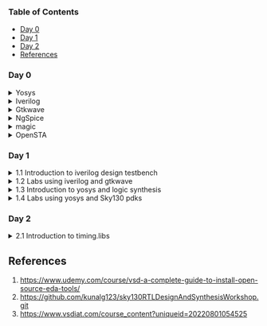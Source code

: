 ### Table of Contents
- [Day 0](#day-0)
- [Day 1](#day-1)
- [Day 2](#day-2)
- [References](#references)

### Day 0
<details>  
<summary>  
Yosys  
    
</summary>  

    
I installed Yosys using following commands:  

```
$ git clone https://github.com/YosysHQ/yosys.git  
$ cd yosys-master   
$ sudo apt install make (If make is not installed please install it)  
$ sudo apt-get install build-essential clang bison flex \  
    libreadline-dev gawk tcl-dev libffi-dev git \  
    graphviz xdot pkg-config python3 libboost-system-dev \  
    libboost-python-dev libboost-filesystem-dev zlib1g-dev  
$ make config-gcc  
$ make   
$ sudo make install
```

Below is the screenshot showing successful installation and launch:  

<img width="550" alt="Screenshot from 2023-07-31 09-49-23" src="https://github.com/Lasya-G/Lasya-iiitb-ASIC/assets/140998582/c6031ebd-ee60-40c7-8327-88f82ef83f41">  

</details>

<details>
<summary>  
Iverilog  
</summary>  

I installed verilog using following command: 
```
sudo apt-get install iverilog  
```
Below is the screenhot showing successful installation and launch:  
<img width="550" alt="Screenshot from 2023-07-31 09-50-00" src="https://github.com/Lasya-G/Lasya-iiitb-ASIC/assets/140998582/ac36da4e-6f33-47f0-8166-68141b26487f)">  

</details> 

<details>
<summary>  
    Gtkwave
</summary>
    
I installed gtkwave using following commands: 
```
sudo apt install gtkwave  
```
Below is the screenshot showing successful installation and launch:  
<img width="550" alt="Screenshot from 2023-07-31 09-51-21" src="https://github.com/Lasya-G/Lasya-iiitb-ASIC/assets/140998582/865eae3a-149a-4fe6-89bf-9069cc70f48b">  


</details>    

<details>
<summary>
        NgSpice        
</summary> 

    
Download the tarball from https://sourceforge.net/projects/ngspice/files/ to a local directory.  
Now, use the following commands to unpack and install it:

```
$ tar -zxvf ngspice-40.tar.gz  
$ cd ngspice-40  
$ mkdir release  
$ cd release  
$ ../configure  --with-x --with-readline=yes --disable-debug  
$ make  
$ sudo make install
```

The screenshot of successful installation is shown below:  

<img width="550" alt="Screenshot from 2023-08-08 17-12-55" src="https://github.com/Lasya-G/Lasya-iiitb-ASIC/assets/140998582/acb2abd2-75ff-4f01-985d-409e5dcc48df">  
    
    
</details>

<details>
<summary>
        magic
</summary>

    
I have used the following commands for the installation of magic:
    
```
sudo apt-get install m4
sudo apt-get install tcsh
sudo apt-get install csh
sudo apt-get install libx11-dev
sudo apt-get install tcl-dev tk-dev
sudo apt-get install libcairo2-dev
sudo apt-get install mesa-common-dev libglu1-mesa-dev
sudo apt-get install libncurses-dev
git clone https://github.com/RTimothyEdwards/magic
cd magic
./configure
make
sudo make install
```
The screenshot of successful installation is attatched below:  

<img width="550" alt="Screenshot from 2023-08-08 15-53-55" src="https://github.com/Lasya-G/Lasya-iiitb-ASIC/assets/140998582/f7ac78ad-b6ca-4351-bf59-c0b64ba0cb9d">  


    
</details>

<details>
<summary>
    OpenSTA
</summary>
I have used following commands to install OpenSTA:   
    
```
git clone https://github.com/The-OpenROAD-Project/OpenSTA.git
cd OpenSTA
mkdir build
cd build
cmake ..
make
sudo make install
```

The screenshot of successful installation is shown below:  

<img width="550" alt="Screenshot from 2023-08-08 17-45-01" src="https://github.com/Lasya-G/Lasya-iiitb-ASIC/assets/140998582/d6732d99-4b05-4f93-9d77-4fdf6cf9a083">  


</details>


### Day 1
<details>
<summary>
1.1 Introduction to iverilog design testbench
</summary>
  
**Simulator:**
It is a tool used for simulating the design. In this course, we will be using **iverilog** simulation tool.  
The simulator always looks for the changes in input signals. Upon change of input signal, the output is evaluated.  
**Design:**
It is the actual verilog code or set of verilog codes which has the intended functionality to meet with the required specifications.  
**Testbench:**
It is the setup to apply stimulus(test_vectors) to the design to check it's functionality.  

<img width="550" alt="Screenshot from 2023-08-08 22-12-13" src="https://github.com/Lasya-G/Lasya-iiitb-ASIC/assets/140998582/5b2ba389-6dbd-4d1b-9ae2-1dfc81deabd3">  

<img width="550" alt="Screenshot from 2023-08-08 22-25-09" src="https://github.com/Lasya-G/Lasya-iiitb-ASIC/assets/140998582/bbf0f254-9f81-41d6-9977-a4063eef6867">


</details>

<details>
<summary>
1.2 Labs using iverilog and gtkwave
</summary>
    
Clone into the github repository https://github.com/kunalg123/sky130RTLDesignAndSynthesisWorkshop.git by using the following command:
    
```
git clone https://github.com/kunalg123/sky130RTLDesignAndSynthesisWorkshop.git
```

This consists of all the necessary files required for the entire lab sessions/workshop.  
Today, we will be executing the 2:1 mux (good_mux.v) by using the iverilog simulator, which creates a vcd file and view the output with the help of gtkwave. Use the following commands to simulate the verilog file and dump the generated vcd file into gtkwave:
```
iverilog good_mux.v tb_good_mux.v
./a.out
gtkwave tb_good_mux.vcd
```
The output generated is as follows:  
<img width="600" alt="Screenshot from 2023-08-08 21-29-10" src="https://github.com/Lasya-G/Lasya-iiitb-ASIC/assets/140998582/7d520c61-869f-4087-944c-1808c7a5ff89">


</details>

<details>
<summary>
1.3 Introduction to yosys and logic synthesis
</summary>
    
**Yosys:**
The synthesizer tool we use in this lab session is **yosys**.  
<img width="550" alt="Screenshot from 2023-08-08 22-47-16" src="https://github.com/Lasya-G/Lasya-iiitb-ASIC/assets/140998582/1b146fd0-a7a3-4fd2-a8e9-590261400b3c)">  
The synthesis output is said to be correct if the output observed during the RTL simulation is same as that of during the simulation of design testbench.  
We can use the same testbench for both the simulations.  

**Logic synthesis:**  
It is process of converting RTL design into gate level. The RTL design is converted into gates and connection is made between gates. The output file generated is called **netlist.**


</details>

<details>
<summary>
1.4 Labs using yosys and Sky130 pdks
</summary>

Invoke yosys and use the following commands to synthesize the design:  
```
yosys> read_liberty -lib ../lib/sky130_fd_sc_hd__tt_025C_1v80.lib
yosys> read_verilog good_mux.v
yosys> synth -top good_mux

```
The synthesizer output is shown below:  
<img width="600" alt="Screenshot from 2023-08-08 21-36-50]" src="https://github.com/Lasya-G/Lasya-iiitb-ASIC/assets/140998582/2c3a3b54-a0ae-47ff-91f5-976a794fe119)">  
 

The commands to creating and viewing the netlist are listed below:  

```
yosys> abc -liberty ../lib/sky130_fd_sc_hd__tt_025C_1v80.lib
yosys> show
yosys> write_verilog good_mux_netlist.v 
yosys> !gvim good_mux_netlist.v
```
The information regarding the number of cells used is here: <img width="500" alt="Screenshot from 2023-08-08 21-36-05" src="https://github.com/Lasya-G/Lasya-iiitb-ASIC/assets/140998582/e4e1c537-025b-4453-9ec8-df287422f73d">  

The netlist files is as shown below:  
<img width="600" alt="Screenshot from 2023-08-08 21-40-27" src="https://github.com/Lasya-G/Lasya-iiitb-ASIC/assets/140998582/77ff5e8e-be1f-4681-8093-46ccad36a6e5)">  


</details>

### Day 2

<details>
<summary>    
2.1 Introduction to timing.libs
</summary>
Use the following commands to open the lib file:  
    
```
$ gvim ../lib/sky130_fd_sc_hd__tt_025C_1v80.lib
```
Below is the screenshot of the library file:  
<img width="550" alt="Screenshot from 2023-08-11 15-34-52" src="https://github.com/Lasya-G/Lasya-iiitb-ASIC/assets/140998582/a4c05c75-fd39-42cf-a870-bdf025f213f6">  
We have 3 important factors which determines the working of a semiconductor. They are: "**P**", "**V**", "**T**" which stands for Power, Voltage and Temperature respectively which forms the pillar for the working of a design.  

- The Process will have many variations due to fabrication of the transistors.
- The change in Voltage will effect the behaviour of the circuit.
- As semiconductors sre sensitive to temperature, even a minimal temperature change may effect the working parameters of the components.

The libraries are mainly characterized to model these variations.  











</details>

## References
1. https://www.udemy.com/course/vsd-a-complete-guide-to-install-open-source-eda-tools/
2. https://github.com/kunalg123/sky130RTLDesignAndSynthesisWorkshop.git
3. https://www.vsdiat.com/course_content?uniqueid=20220801054525 







